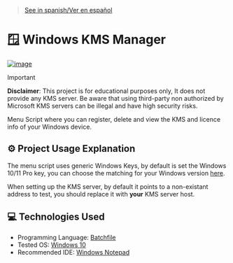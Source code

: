 > [See in spanish/Ver en español](https://github.com/LuisMiSanVe/WindowsKMSManager/blob/main/README.es.md)
# 🪟 Windows KMS Manager
[![image](https://img.shields.io/badge/Shell_Script-121011?style=for-the-badge&logo=gnu-bash&logoColor=white)]()

> [!IMPORTANT]
> **Disclaimer**: This project is for educational purposes only, It does not provide any KMS server.
> Be aware that using third-party non authorized by Microsoft KMS servers can be illegal and have high security risks.

Menu Script where you can register, delete and view the KMS and licence info of your Windows device.

## ⚙️ Project Usage Explanation
The menu script uses generic Windows Keys, by default is set the Windows 10/11 Pro key, you can choose the matching for your Windows version [here](https://learn.microsoft.com/en-us/windows-server/get-started/kms-client-activation-keys?tabs=windows1110ltsc%2Cwindows81%2Cserver2025%2Cversion1803).

When setting up the KMS server, by default it points to a non-existant address to test, you should replace it with **your** KMS server host.

## 💻 Technologies Used
- Programming Language: [Batchfile](https://en.wikipedia.org/wiki/Batch_file)
- Tested OS: [Windows 10](https://www.microsoft.com/es-es/software-download/windows10)
- Recommended IDE: [Windows Notepad](https://apps.microsoft.com/detail/9msmlrh6lzf3?hl=en-ES&gl=EN)
